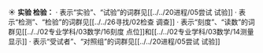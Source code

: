 ☀ <span class="category">**实验 检验：**</span>
· 表示“实验”、“试验”的词群见[[../../20进程/05尝试 试验]]
· 表示“检测”、“检验”的词群见[[../../26寻找/02检查 调查]]
· 表示“刻度”、“读数”的词群见[[../../02专业学科/03数学/16刻度 点位]]和[[../../02专业学科/03数学/14测量 显示]]
· 表示“受试者”、“对照组”的词群见[[../../20进程/05尝试 试验]]
